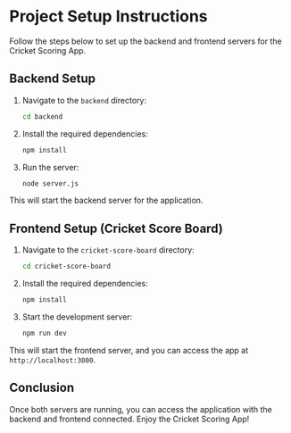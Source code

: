 # Project Setup Instructions

Follow the steps below to set up the backend and frontend servers for the Cricket Scoring App.

## Backend Setup

1. Navigate to the `backend` directory:
    ```bash
    cd backend
    ```

2. Install the required dependencies:
    ```bash
    npm install
    ```

3. Run the server:
    ```bash
    node server.js
    ```

This will start the backend server for the application.

## Frontend Setup (Cricket Score Board)

1. Navigate to the `cricket-score-board` directory:
    ```bash
    cd cricket-score-board
    ```

2. Install the required dependencies:
    ```bash
    npm install
    ```

3. Start the development server:
    ```bash
    npm run dev
    ```

This will start the frontend server, and you can access the app at `http://localhost:3000`.

## Conclusion

Once both servers are running, you can access the application with the backend and frontend connected. Enjoy the Cricket Scoring App!

